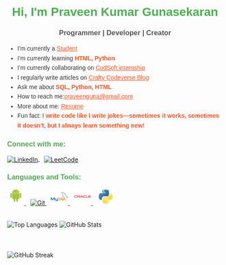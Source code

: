 <h1 align="center" style="font-family: Arial, sans-serif; color: #4CAF50;">Hi, I'm Praveen Kumar Gunasekaran</h1>

<h3 align="center" style="font-family: Arial, sans-serif; color: #555;">Programmer | Developer | Creator</h3>

<ul style="font-family: Arial, sans-serif; color: #333; line-height: 1.6;">
  <li>I’m currently a <a href="https://docs.google.com/document/d/e/2PACX-1vT4QwxNh6YjFcStfpBFNJf4FbRg45BrhrLT4-JE2EAXdyBI7mB5UouujkLKMfPeaOhS-YlzNwW0JA8r/pub" style="color: #FF5722;">Student</a></li>
  <li>I’m currently learning <strong style="color: #FF5722;">HTML, Python</strong></li>
  <li>I’m currently collaborating on <a href="https://github.com/Praveenguna428/codsoft.git" style="color: #FF5722;">CodSoft internship</a></li>
  <li>I regularly write articles on <a href="http://craftycodeverse.blogspot.com" style="color: #FF5722;">Crafty Codeverse Blog</a></li>
  <li>Ask me about <strong style="color: #FF5722;">SQL, Python, HTML</strong></li>
  <li>How to reach me:<a href="praveenguna428@gmail.com" style="color: #FF5722;">praveenguna@gmail.com</a></li>
  <li>More about me: <a href="https://docs.google.com/document/d/e/2PACX-1vT4QwxNh6YjFcStfpBFNJf4FbRg45BrhrLT4-JE2EAXdyBI7mB5UouujkLKMfPeaOhS-YlzNwW0JA8r/pub" style="color: #FF5722;">Resume</a></li>
  <li>Fun fact: <strong style="color: #FF5722;">I write code like I write jokes—sometimes it works, sometimes it doesn’t, but I always learn something new!</strong></li>
</ul>

<h3 align="left" style="font-family: Arial, sans-serif; color: #4CAF50;">Connect with me:</h3>
<p align="left">
  <a href="https://linkedin.com/in/praveen-kumar-pk2020" target="blank" style="margin-right: 10px;">
    <img align="center" src="https://raw.githubusercontent.com/rahuldkjain/github-profile-readme-generator/master/src/images/icons/Social/linked-in-alt.svg" alt="LinkedIn" height="30" width="40" />
  </a>
  <a href="https://leetcode.com/u/praveen_2020/" target="blank" style="margin-right: 10px;">
    <img align="center" src="https://raw.githubusercontent.com/rahuldkjain/github-profile-readme-generator/master/src/images/icons/Social/leet-code.svg" alt="LeetCode" height="30" width="40" />
  </a>
</p>

<h3 align="left" style="font-family: Arial, sans-serif; color: #4CAF50;">Languages and Tools:</h3>
<p align="left">
  <a href="https://developer.android.com" target="_blank" rel="noreferrer" style="margin-right: 10px;">
    <img src="https://raw.githubusercontent.com/devicons/devicon/master/icons/android/android-original-wordmark.svg" alt="Android" width="40" height="40"/>
  </a>
  <a href="https://git-scm.com/" target="_blank" rel="noreferrer" style="margin-right: 10px;">
    <img src="https://www.vectorlogo.zone/logos/git-scm/git-scm-icon.svg" alt="Git" width="40" height="40"/>
  </a>
  <a href="https://www.mysql.com/" target="_blank" rel="noreferrer" style="margin-right: 10px;">
    <img src="https://raw.githubusercontent.com/devicons/devicon/master/icons/mysql/mysql-original-wordmark.svg" alt="MySQL" width="40" height="40"/>
  </a>
  <a href="https://www.oracle.com/" target="_blank" rel="noreferrer" style="margin-right: 10px;">
    <img src="https://raw.githubusercontent.com/devicons/devicon/master/icons/oracle/oracle-original.svg" alt="Oracle" width="40" height="40"/>
  </a>
  <a href="https://www.python.org" target="_blank" rel="noreferrer" style="margin-right: 10px;">
    <img src="https://raw.githubusercontent.com/devicons/devicon/master/icons/python/python-original.svg" alt="Python" width="40" height="40"/>
  </a>
</p>

<p>
  <img align="left" src="https://github-readme-stats.vercel.app/api/top-langs?username=praveenguna428&show_icons=true&locale=en&layout=compact" alt="Top Languages" style="margin: 20px 0;" />
</p>

<p>
  &nbsp;<img align="center" src="https://github-readme-stats.vercel.app/api?username=praveenguna428&show_icons=true&locale=en" alt="GitHub Stats" style="margin: 20px 0;" />
</p>

<p>
  <img align="center" src="https://github-readme-streak-stats.herokuapp.com/?user=praveenguna428&" alt="GitHub Streak" style="margin: 20px 0;" />
</p>
